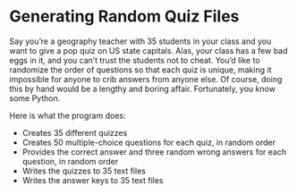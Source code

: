 # Generating Random Quiz Files
Say you’re a geography teacher with 35 students in your class and you want to give a pop quiz on US state capitals. Alas, your class has a few bad eggs in it, and you can’t trust the students not to cheat. You’d like to randomize the order of questions so that each quiz is unique, making it impossible for anyone to crib answers from anyone else. Of course, doing this by hand would be a lengthy and boring affair. Fortunately, you know some Python.

Here is what the program does:
* Creates 35 different quizzes
* Creates 50 multiple-choice questions for each quiz, in random order
* Provides the correct answer and three random wrong answers for each question, in random order
* Writes the quizzes to 35 text files
* Writes the answer keys to 35 text files
